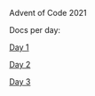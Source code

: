 Advent of Code 2021


Docs per day:

[Day 1](doc/day01.md)

[Day 2](doc/day02.md)

[Day 3](doc/day03.md)
